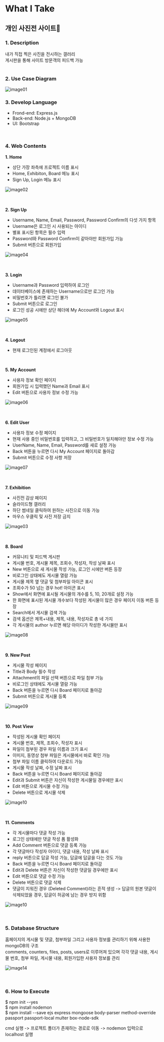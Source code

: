 # What I Take

## 개인 사진전 사이트📸

### 1. Description
내가 직접 찍은 사진을 전시하는 갤러리  
게시판을 통해 사이트 방문객의 피드백 가능  
<br/>  
  
### 2. Use Case Diagram
![image01](https://github.com/sonemelody/What-I-take/assets/49124725/3c5d5a70-238c-4835-9960-b89f9eecb21b)
<br/>  

  
### 3. Develop Language
- Frond-end: Express.js
- Back-end: Node.js + MongoDB
- UI: Bootstrap
<br/>  

### 4. Web Contents  
**1. Home**

- 상단 가장 좌측에 프로젝트 이름 표시
- Home, Exhibiton, Board 메뉴 표시
- Sign Up, Login 메뉴 표시

![image02](https://github.com/sonemelody/What-I-take/assets/49124725/cb0f3161-b728-464d-98a5-a07be625a314)<br/>   
<br/>  

**2. Sign Up**

- Username, Name, Email, Password, Password Confirm의 다섯 가지 항목
- Username은 로그인 시 사용되는 아이디
- 별표 표시된 항목은 필수 입력
- Password와 Password Confirm이 같아야만 회원가입 가능
- Submit 버튼으로 회원가입

![image04](https://github.com/sonemelody/What-I-take/assets/49124725/ded37f88-c7df-4861-89ef-6169d57afb9d)<br/>  
<br/>  

**3. Login**

- Username과 Password 입력하여 로그인
- 데이터베이스에 존재하는 Username으로만 로그인 가능
- 비밀번호가 틀리면 로그인 불가
- Submit 버튼으로 로그인
- 로그인 성공 시에만 상단 헤더에 My Account와 Logout 표시

![image05](https://github.com/sonemelody/What-I-take/assets/49124725/0f0ef332-a97e-48e8-8a89-b27381e0fedf)<br/>  
<br/>  

**4. Logout**

- 현재 로그인된 계정에서 로그아웃
<br/>  

**5. My Account**

- 사용자 정보 확인 페이지
- 회원가입 시 입력했던 Name과 Email 표시
- Edit 버튼으로 사용자 정보 수정 가능

![image06](https://github.com/sonemelody/What-I-take/assets/49124725/ebf19fec-7289-4920-a13b-4151eb723913)<br/>  
<br/>  


**6. Edit User**  

- 사용자 정보 수정 페이지
- 현재 사용 중인 비밀번호를 입력하고, 그 비밀번호가 일치해야만 정보 수정 가능
- UserName, Name, Email, Password를 새로 설정 가능
- Back 버튼을 누르면 다시 My Account 페이지로 돌아감
- Submit 버튼으로 수정 사항 저장


![image07](https://github.com/sonemelody/What-I-take/assets/49124725/79f8efa9-6ad4-4233-a306-afce03d1c322)<br/>  
<br/>  


**7. Exhibition**  

- 사진전 감상 페이지
- 슬라이드형 갤러리
- 하단 썸네일 클릭하여 원하는 사진으로 이동 가능
- 마우스 우클릭 및 사진 저장 금지

![image03](https://github.com/sonemelody/What-I-take/assets/49124725/1f0daf15-fd42-44cb-9404-daf83ce7e1d0)<br/>  
<br/>  


**8. Board**  

- 커뮤니티 및 피드백 게시판
- 게시물 번호, 게시물 제목, 조회수, 작성자, 작성 날짜 표시
- New 버튼으로 새 게시물 작성 가능, 로그인 시에만 버튼 등장
- 비로그인 상태에도 게시물 열람 가능
- 게시물 제목 옆 댓글 및 첨부파일 아이콘 표시
- 조회수가 50 넘는 경우 hot! 아이콘 표시
- Show에서 화면에 표시될 게시물의 개수를 5, 10, 20개로 설정 가능
- 한 화면에 표시된 게시물 개수보다 작성된 게시물이 많은 경우 페이지 이동 버튼 등장
- Search에서 게시물 검색 가능
- 검색 옵션은 제목+내용, 제목, 내용, 작성자로 총 네 가지
- 각 게시물의 author 누르면 해당 아이디가 작성한 게시물만 표시


![image08](https://github.com/sonemelody/What-I-take/assets/49124725/bb7f7b1c-f133-45b5-ba0b-1556b7da39ca)<br/>  
<br/>  

**9. New Post**  

- 게시물 작성 페이지
- Title과 Body 필수 작성
- Attachment의 파일 선택 버튼으로 파일 첨부 가능
- 비로그인 상태에도 게시물 열람 가능
- Back 버튼을 누르면 다시 Board 페이지로 돌아감
- Submit 버튼으로 게시물 등록


![image09](https://github.com/sonemelody/What-I-take/assets/49124725/6ffa7773-3f83-45ec-8644-7fa76fc83149)<br/>  
<br/>  

**10. Post View**  

- 작성된 게시물 확인 페이지
- 게시물 번호, 제목, 조회수, 작성자 표시
- 파일이 첨부된 경우 파일 이름과 크기 표시
- 이미지, 동영상 첨부 파일은 게시물에서 바로 확인 가능
- 첨부 파일 이름 클릭하여 다운로드 가능
- 게시물 작성 날짜, 수정 날짜 표시
- Back 버튼을 누르면 다시 Board 페이지로 돌아감
- Edit과 Submit 버튼은 자신이 작성한 게시물일 경우에만 표시
- Edit 버튼으로 게시물 수정 가능
- Delete 버튼으로 게시물 삭제


![image10](https://github.com/sonemelody/What-I-take/assets/49124725/66968df8-8653-4dfb-9dc8-6dc3ef320906)<br/>  
<br/>  

**11. Comments**  

- 각 게시물마다 댓글 작성 가능
- 로그인 상태에만 댓글 작성 폼 활성화
- Add Comment 버튼으로 댓글 등록 가능
- 각 댓글마다 작성자 아이디, 댓글 내용, 작성 날짜 표시
- reply 버튼으로 답글 작성 가능, 답글에 답글을 다는 것도 가능
- Back 버튼을 누르면 다시 Board 페이지로 돌아감
- Edit과 Delete 버튼은 자신이 작성한 댓글일 경우에만 표시
- Edit 버튼으로 댓글 수정 가능
- Delete 버튼으로 댓글 삭제
- 댓글이 지워진 경우 (Deleted Comment)라는 흔적 생성 -> 답글의 원본 댓글이 삭제되었을 경우, 답글이 허공에 남는 경우 방지 위함


![image10](https://github.com/sonemelody/What-I-take/assets/49124725/66968df8-8653-4dfb-9dc8-6dc3ef320906)<br/>  
<br/>  



### 5. Database Structure
홈페이지의 게시물 및 댓글, 첨부파일 그리고 사용자 정보를 관리하기 위해 사용한 mongoDB의 구조  
comments, counters, files, posts, users로 이루어져 있으며 각각 댓글 내용, 게시물 번호, 첨부 파일, 게시물 내용, 회원가입한 사용자 정보를 관리

![image14](https://github.com/sonemelody/What-I-take/assets/49124725/396072bd-d909-4a61-a889-c950cc085556)<br/>  
<br/>  


### 6. How to Execute

$ npm init --yes  
$ npm install nodemon  
$ npm install --save ejs express mongoose body-parser method-override passport passport-local multer box-node-sdk  

cmd 실행
-> 프로젝트 폴더가 존재하는 경로로 이동
-> nodemon 입력으로 localhost 실행
